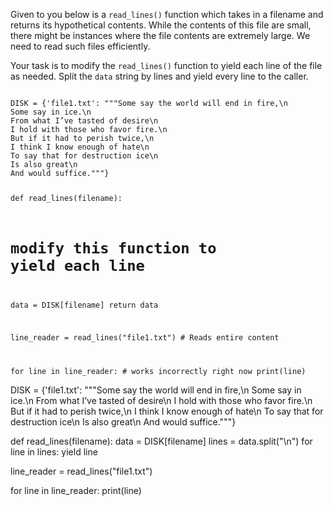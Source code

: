 Given to you below is a `read_lines()` function which takes in a filename and returns its hypothetical contents. While the contents of this file are small, there might be instances where the file contents are extremely large. We need to read such files efficiently.

Your task is to modify the `read_lines()` function to yield each line of the file as needed. Split the `data` string by lines and yield every line to the caller.


<codeblock language="python" type="exercise" testMode="fixedInput">
<code>
DISK = {'file1.txt': """Some say the world will end in fire,\n
Some say in ice.\n
From what I’ve tasted of desire\n
I hold with those who favor fire.\n
But if it had to perish twice,\n
I think I know enough of hate\n
To say that for destruction ice\n
Is also great\n
And would suffice."""}

def read_lines(filename):
  # modify this function to yield each line
  data = DISK[filename]
  return data

line_reader = read_lines("file1.txt") # Reads entire content

for line in line_reader: # works incorrectly right now
  print(line)
</code>

<solution>
DISK = {'file1.txt': """Some say the world will end in fire,\n
Some say in ice.\n
From what I’ve tasted of desire\n
I hold with those who favor fire.\n
But if it had to perish twice,\n
I think I know enough of hate\n
To say that for destruction ice\n
Is also great\n
And would suffice."""}

def read_lines(filename):
  data = DISK[filename]
  lines = data.split("\n")
  for line in lines:
    yield line

line_reader = read_lines("file1.txt")

for line in line_reader:
  print(line)
</solution>
</codeblock>